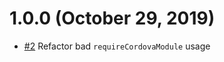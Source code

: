 # 1.0.0 (October 29, 2019)
- [#2](https://github.com/totalpave/cordova-plugin-crosswalk-webview/pull/2) Refactor bad `requireCordovaModule` usage

